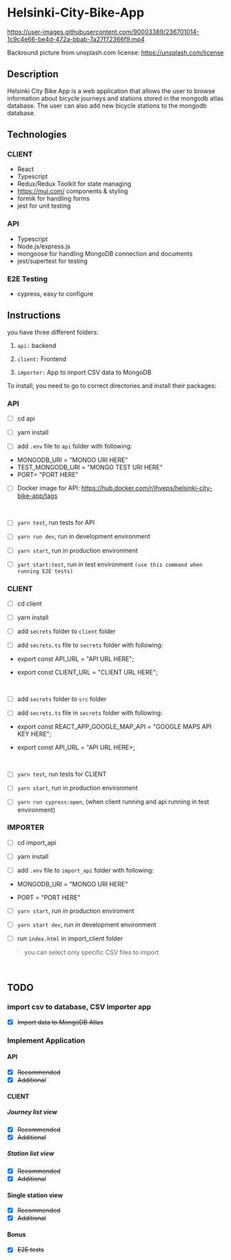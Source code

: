 # Helsinki-City-Bike-App

https://user-images.githubusercontent.com/90003389/236701014-1c9c4e66-be4d-472a-bbab-7a27f72366f9.mp4

Backround picture from unsplash.com license: https://unsplash.com/license

## Description

Helsinki City Bike App is a web application that allows the user to browse information about bicycle journeys and stations stored in the mongodb atlas database. The user can also add new bicycle stations to the mongodb database.

## Technologies

### CLIENT

- React
- Typescript
- Redux/Redux Toolkit for state managing
- https://mui.com/ components & styling
- formik for handling forms
- jest for unit testing

### API

- Typescript
- Node.js/express.js
- mongoose for handling MongoDB connection and documents
- jest/supertest for testing

### E2E Testing

- cypress, easy to configure

## Instructions

you have three different folders:

1. `api:` backend

2. `client:` Frontend

3. `importer:` App to import CSV data to MongoDB

To install, you need to go to correct directories and install their packages:

### API

- [ ] cd api

- [ ] yarn install

- [ ] add `.env` file to `api` folder with following:

- MONGODB_URI = "MONGO URI HERE"
- TEST_MONGODB_URI = "MONGO TEST URI HERE"
- PORT= "PORT HERE"

- [ ] Docker image for API: https://hub.docker.com/r/jhveps/helsinki-city-bike-app/tags

<br/>

- [ ] `yarn test`, run tests for API

- [ ] `yarn run dev`, run in development environment

- [ ] `yarn start`, run in production environment

- [ ] `yart start:test`, run in test environment `(use this command when running E2E tests)`

### CLIENT

- [ ] cd client

- [ ] yarn install

- [ ] add `secrets` folder to `client` folder

- [ ] add `secrets.ts` file to `secrets` folder with following:

- export const API_URL = "API URL HERE";

- export const CLIENT_URL = "CLIENT URL HERE";

<br/>

- [ ] add `secrets` folder to `src` folder

- [ ] add `secrets.ts` file in `secrets` folder with following:

- export const REACT_APP_GOOGLE_MAP_API = "GOOGLE MAPS API KEY HERE";

- export const API_URL = "API URL HERE>;

<br/>

- [ ] `yarn test`, run tests for CLIENT

- [ ] `yarn start`, run in production environment

- [ ] `yarn run cypress:open`, (when client running and api running in test environment)

### IMPORTER

- [ ] cd import_api

- [ ] yarn install

- [ ] add `.env` file to `import_api` folder with following:

- MONGODB_URI = "MONGO URI HERE"

- PORT = "PORT HERE"

- [ ] `yarn start`, run in production enviroment

- [ ] `yarn start dev`, run in development environment

- [ ] run `index.html` in import_client folder

> you can select only specific CSV files to import

<br/>

## TODO

### import csv to database, CSV importer app

- [x] ~~Import data to MongoDB Atlas~~

### Implement Application

#### API

- [x] ~~Recommended~~
- [x] ~~Additional~~

#### CLIENT

##### Journey list view

- [x] ~~Recommended~~
- [x] ~~Additional~~

##### Station list view

- [x] ~~Recommended~~
- [x] ~~Additional~~

#### Single station view

- [x] ~~Recommended~~
- [x] ~~Additional~~

#### Bonus

- [x] ~~E2E tests~~
